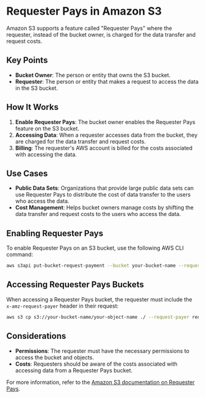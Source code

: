 # Requester Pays in Amazon S3

Amazon S3 supports a feature called "Requester Pays" where the requester, instead of the bucket owner, is charged for the data transfer and request costs.

## Key Points

- **Bucket Owner**: The person or entity that owns the S3 bucket.
- **Requester**: The person or entity that makes a request to access the data in the S3 bucket.

## How It Works

1. **Enable Requester Pays**: The bucket owner enables the Requester Pays feature on the S3 bucket.
2. **Accessing Data**: When a requester accesses data from the bucket, they are charged for the data transfer and request costs.
3. **Billing**: The requester's AWS account is billed for the costs associated with accessing the data.

## Use Cases

- **Public Data Sets**: Organizations that provide large public data sets can use Requester Pays to distribute the cost of data transfer to the users who access the data.
- **Cost Management**: Helps bucket owners manage costs by shifting the data transfer and request costs to the users who access the data.

## Enabling Requester Pays

To enable Requester Pays on an S3 bucket, use the following AWS CLI command:

```sh
aws s3api put-bucket-request-payment --bucket your-bucket-name --request-payment-configuration '{"Payer":"Requester"}'
```

## Accessing Requester Pays Buckets

When accessing a Requester Pays bucket, the requester must include the `x-amz-request-payer` header in their request:

```sh
aws s3 cp s3://your-bucket-name/your-object-name ./ --request-payer requester
```

## Considerations

- **Permissions**: The requester must have the necessary permissions to access the bucket and objects.
- **Costs**: Requesters should be aware of the costs associated with accessing data from a Requester Pays bucket.

For more information, refer to the [Amazon S3 documentation on Requester Pays](https://docs.aws.amazon.com/AmazonS3/latest/dev/RequesterPaysBuckets.html).
